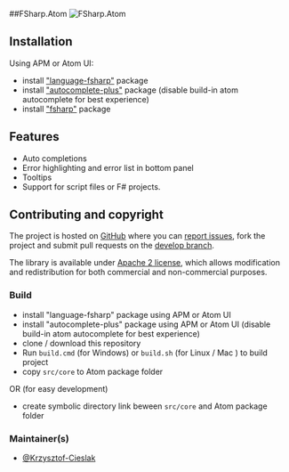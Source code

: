 ##FSharp.Atom
![FSharp.Atom](https://raw.githubusercontent.com/fsprojects/FSharp.Atom/master/gifs/ErrorPanel.png)

## Installation

Using APM or Atom UI:

* install ["language-fsharp"](https://atom.io/packages/language-fsharp) package
* install ["autocomplete-plus"](https://atom.io/packages/autocomplete-plus) package (disable build-in atom autocomplete for best experience)
* install ["fsharp"](https://atom.io/packages/fsharp) package

## Features

- Auto completions
- Error highlighting and error list in bottom panel
- Tooltips
- Support for script files or F# projects.

## Contributing and copyright

The project is hosted on [GitHub](https://github.com/fsprojects/FSharp.Atomm) where you can [report issues](https://github.com/fsprojects/FSharp.Atom/issues), fork 
the project and submit pull requests on the [develop branch](https://github.com/fsprojects/FSharp.Atom/tree/develop).

The library is available under [Apache 2 license](https://github.com/fsprojects/FSharp.Atom/blob/master/LICENSE.md), which allows modification and 
redistribution for both commercial and non-commercial purposes.

### Build

* install "language-fsharp" package using APM or Atom UI
* install "autocomplete-plus" package using APM or Atom UI (disable build-in atom autocomplete for best experience)
* clone / download this repository
* Run `build.cmd` (for Windows) or `build.sh` (for Linux / Mac ) to build project
* copy `src/core` to Atom package folder

OR (for easy development)

* create symbolic directory link beween `src/core` and Atom package folder

### Maintainer(s)

- [@Krzysztof-Cieslak](https://github.com/Krzysztof-Cieslak)